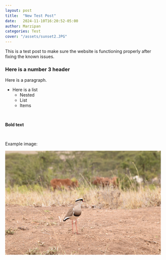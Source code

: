 ```yaml
---
layout: post
title:  "New Test Post"
date:   2024-11-10T16:20:52-05:00
author: Marzipan
categories: Test
cover: "/assets/sunset2.JPG"
---
```


This is a test post to make sure the website is functioning properly after fixing the known issues.

### Here is a number 3 header

Here is a paragraph.
* Here is a list
  * Nested
  * List
  * Items

<br>

**Bold text**

<br>

Example image:

![Plover](/assets/plover.JPG)